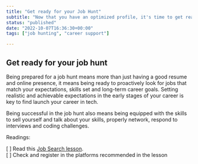 ```yaml
---
title: "Get ready for your Job Hunt"
subtitle: "Now that you have an optimized profile, it's time to get ready to start applying. Having a job-hunt strategy drastically increases the chances to land interviews."
status: "published"
date: "2022-10-07T16:36:30+00:00"
tags: ["job hunting", "career support"]

---
```


## Get ready for your job hunt 

Being prepared for a job hunt means more than just having a good resume and online presence, it means being ready to proactively look for jobs that match your expectations, skills set and long-term career goals. Setting realistic and achievable expectations in the early stages of your career is key to find launch your career in tech. 

Being successful in the job hunt also means being equipped with the skills to sell yourself and talk about your skills, properly network, respond to interviews and coding challenges. 

Readings: 

[ ] Read this [Job Search lesson](https://www.notion.so/4geeksacademy/Job-search-006637b5e9384a6599bd96f7cb7c1f3a).  
[ ] Check and register in the platforms recommended in the lesson 
